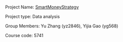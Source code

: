 Project Name: [SmartMoneyStrategy](https://github.com/yuyuCornell/Spring-2023-ORIE-4741.git)

Project type: Data analysis

Group Members: Yu Zhang (yz2846), Yijia Gao (yg568)

Course code: 5741
